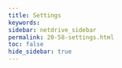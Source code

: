 ```yaml
---
title: Settings
keywords:
sidebar: netdrive_sidebar
permalink: 20-58-settings.html
toc: false
hide_sidebar: true
---
```


